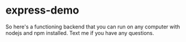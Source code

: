 # express-demo

So here's a functioning backend that you can run on any computer with nodejs and npm installed. Text me if you have any questions.
